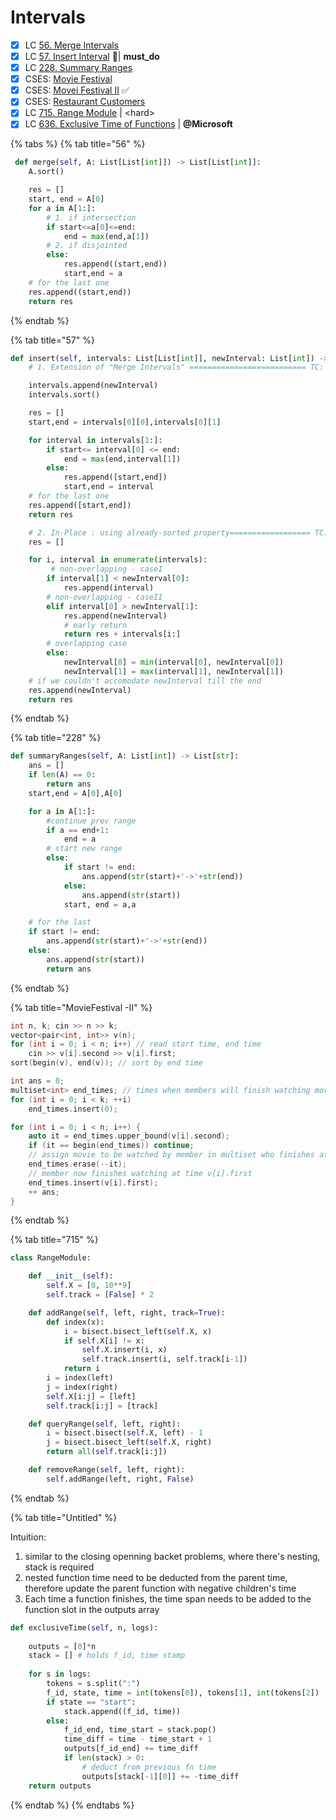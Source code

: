 # Intervals

* [x] LC [56. Merge Intervals](https://leetcode.com/problems/merge-intervals/)
* [x] LC [57. Insert Interval](https://leetcode.com/problems/insert-interval/) 🌟| **must\_do**
* [x] LC [228. Summary Ranges](https://leetcode.com/problems/summary-ranges/)
* [x] CSES: [Movie Festival](https://cses.fi/problemset/task/1629)
* [x] CSES: [Movei Festival II](https://cses.fi/problemset/task/1632) ✅
* [x] CSES: [Restaurant Customers](https://cses.fi/problemset/task/1619)
* [x] LC [715. Range Module](https://leetcode.com/problems/range-module/) | \<hard>
* [x] LC [636. Exclusive Time of Functions](https://leetcode.com/problems/exclusive-time-of-functions/) | **@Microsoft**

{% tabs %}
{% tab title="56" %}
```python
 def merge(self, A: List[List[int]]) -> List[List[int]]:
    A.sort()

    res = []
    start, end = A[0]
    for a in A[1:]:
        # 1. if intersection
        if start<=a[0]<=end:
            end = max(end,a[1])
        # 2. if disjointed
        else:
            res.append((start,end))
            start,end = a
    # for the last one
    res.append((start,end))
    return res
```
{% endtab %}

{% tab title="57" %}
```python
def insert(self, intervals: List[List[int]], newInterval: List[int]) -> List[List[int]]:
    # 1. Extension of "Merge Intervals" ========================== TC: O(NlogN)

    intervals.append(newInterval)
    intervals.sort()

    res = []
    start,end = intervals[0][0],intervals[0][1]

    for interval in intervals[1:]:
        if start<= interval[0] <= end:
            end = max(end,interval[1])
        else:
            res.append([start,end])
            start,end = interval
    # for the last one
    res.append([start,end])
    return res

    # 2. In-Place : using already-sorted property================== TC: O(N)
    res = []

    for i, interval in enumerate(intervals):
         # non-overlapping - caseI
        if interval[1] < newInterval[0]:   
            res.append(interval)
        # non-overlapping - caseII
        elif interval[0] > newInterval[1]:  
            res.append(newInterval) 
            # early return
            return res + intervals[i:]
        # overlapping case
        else:
            newInterval[0] = min(interval[0], newInterval[0])
            newInterval[1] = max(interval[1], newInterval[1])
    # if we couldn't accomodate newInterval till the end
    res.append(newInterval)
    return res
```
{% endtab %}

{% tab title="228" %}
```python
def summaryRanges(self, A: List[int]) -> List[str]:
    ans = []
    if len(A) == 0:
        return ans
    start,end = A[0],A[0]

    for a in A[1:]:
        #continue prev range
        if a == end+1:
            end = a
        # start new range
        else:
            if start != end:
                ans.append(str(start)+'->'+str(end))
            else:
                ans.append(str(start))
            start, end = a,a

    # for the last
    if start != end:
        ans.append(str(start)+'->'+str(end))
    else:
        ans.append(str(start))
        return ans
```
{% endtab %}

{% tab title="MovieFestival -II" %}
```cpp
int n, k; cin >> n >> k;
vector<pair<int, int>> v(n);
for (int i = 0; i < n; i++) // read start time, end time
	cin >> v[i].second >> v[i].first;
sort(begin(v), end(v)); // sort by end time

int ans = 0;
multiset<int> end_times; // times when members will finish watching movies
for (int i = 0; i < k; ++i)
	end_times.insert(0);

for (int i = 0; i < n; i++) {
	auto it = end_times.upper_bound(v[i].second);
	if (it == begin(end_times)) continue;
	// assign movie to be watched by member in multiset who finishes at time *prev(it)
	end_times.erase(--it);
	// member now finishes watching at time v[i].first
	end_times.insert(v[i].first);
	++ ans;
}
```
{% endtab %}

{% tab title="715" %}
```python
class RangeModule:

    def __init__(self):
        self.X = [0, 10**9]
        self.track = [False] * 2

    def addRange(self, left, right, track=True):
        def index(x):
            i = bisect.bisect_left(self.X, x)
            if self.X[i] != x:
                self.X.insert(i, x)
                self.track.insert(i, self.track[i-1])
            return i
        i = index(left)
        j = index(right)
        self.X[i:j] = [left]
        self.track[i:j] = [track]

    def queryRange(self, left, right):
        i = bisect.bisect(self.X, left) - 1
        j = bisect.bisect_left(self.X, right)
        return all(self.track[i:j])

    def removeRange(self, left, right):
        self.addRange(left, right, False)
```
{% endtab %}

{% tab title="Untitled" %}


Intuition:

1. similar to the closing openning backet problems, where there's nesting, stack is required
2. nested function time need to be deducted from the parent time, therefore update the parent function with negative children's time
3. Each time a function finishes, the time span needs to be added to the function slot in the outputs array

```python
def exclusiveTime(self, n, logs):
    
    outputs = [0]*n
    stack = [] # holds f_id, time stamp
    
    for s in logs:
        tokens = s.split(":")
        f_id, state, time = int(tokens[0]), tokens[1], int(tokens[2])
        if state == "start":
            stack.append((f_id, time))
        else:
            f_id_end, time_start = stack.pop()
            time_diff = time - time_start + 1
            outputs[f_id_end] += time_diff
            if len(stack) > 0:
                # deduct from previous fn time 
                outputs[stack[-1][0]] += -time_diff
    return outputs 
```
{% endtab %}
{% endtabs %}
